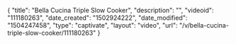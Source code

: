 {
    "title": "Bella Cucina Triple Slow Cooker",
    "description": "",
    "videoid": "111180263",
    "date_created": "1502924222",
    "date_modified": "1504247458",
    "type": "captivate",
    "layout": "video",
    "url": "\/v\/bella-cucina-triple-slow-cooker\/111180263"
}